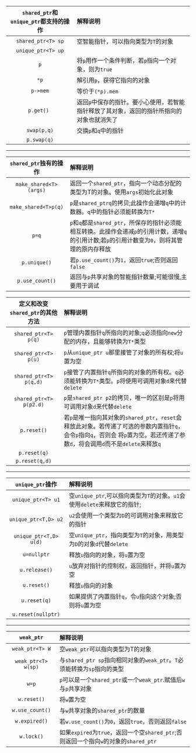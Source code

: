 `shared_ptr`和`unique_ptr`都支持的操作|解释说明
|:-:|:-|
`shared_ptr<T> sp`| 空智能指针，可以指向类型为`T`的对象 
`unique_ptr<T> up`|
`p`|将`p`用作一个条件判断，若`p`指向一个对象，则为`true`
`*p`|解引用`p`，获得它指向的对象
`p->mem` |等价于`(*p).mem` 
`p.get() `|返回`p`中保存的指针。要小心使用，若智能指针释放了其对象，返回的指针所指向的对象也就消失了
`swap(p,q)` |交换`p`和`q`中的指针 
`p.swap(q)`|

---

`shared_ptr`独有的操作|解释说明
|:-:|:-|
`make_shared<T>(args)` |返回一个`shared_ptr`，指向一个动态分配的类型为T的对象。使用`args`初始化此对象
`make_shared<T>p(q)`| `p`是`shared_ptrq`的拷贝;此操作会递增`q`中的计数器。`q`中的指针必须能转换为`T*`
`p=q` |`p`和`q`都是`shared_ptr`，所保存的指针必须能相互转换。此操作会递减`p`的引用计数，递增`q`的引用计数;若`p`的引用计数变为`0`，则将其管理的原内存释放
`p.unique()` |若`p.use_count()`为`1`，返回`true`;否则返回`false` 
`p.use_count()` |返回与`p`共享对象的智能指针数量;可能很慢,主要用于调试

定义和改变`shared_ptr`的其他方法|解释说明
|:-:|:-|
`shared_ptr<T> p(q)`|`p`管理内置指针`q`所指向的对象;`q`必须指向`new`分配的内存，且能够转换为`T*`类型
`shared_ptr<T> p(u)`| `p`从`unique_ptr u`那里接管了对象的所有权;将`u`置为空 
`shared_ptr<T> p(q,d)`| `p`接管了内置指针`q`所指向的对象的所有权。`q`必须能转换为`T*`类型。`p`将使用可调用对象`d`来代替`delete`
`shared_ptr<T> p(p2.d)` |`p`是`shared_ptr p2`的拷贝，唯一的区别是`p`将用可调用对象`d`来代替`delete`
`p.reset()` |若`p`是唯一指向其对象的`shared_ptr`，`reset`会释放此对象。若传递了可选的参数内置指针`q`，会令`p`指向`q`，否则会 将`p`置为空。若还传递了参数`d`，将会调用`d`而不是`delete`来释放`q`
`p.reset(q)`|
`p.reset(q,d)`|

---

`unique_ptr`操作|解释说明
|:-:|:-|
`unique_ptr<T> u1` |空`unique_ptr`,可以指向类型为`T`的对象。`u1`会使用`delete`来释放它的指针;
`unique_ptr<T,D> u2`|`u2`会使用一个类型为`D`的可调用对象来释放它的指针
`unique_ptr<T,D> u(d)` |空`unique_ptr`，指向类型为`T`的对象，用类型为`D`的对象`d`代替`delete`
`u=nullptr` |释放`u`指向的对象，将`u`置为空 
`u.release()`| `u`放弃对指针的控制权，返回指针，并将`u`置为空 
`u.reset()` |释放`u`指向的对象 
`u.reset(q)` |如果提供了内置指针`q`，令`u`指向这个对象;否则将`u`置为空 
`u.reset(nullptr)`|

---

`weak_ptr`|解释说明
|:-:|:-|
`weak_ptr<T> W` |空`weak_ptr`可以指向类型为T的对象 
`weak_ptr<T> w(sp)` |与`shared_ptr sp`指向相同对象的`weak_ptr`。`T`必须能转换为`sp`指向的类型
`w=p` |`p`可以是一个`shared_ptr`或一个`weak_ptr`.赋值后`w`与`p`共享对象
`w.reset()` |将`w`置为空 
`w.use_count()`| 与`w`共享对象的`shared_ptr`的数量 
`w.expired()` |若`w.use_count()`为`0`，返回`true`，否则返回`false` 
`w.lock()`| 如果`expired`为`true`，返回一个空`shared_ptr`;否则返回一个指向`w`的对象的`shared_ptr`
